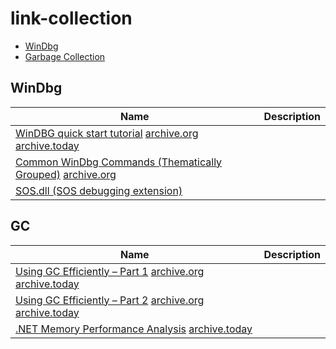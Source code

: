 # link-collection
* [WinDbg](#WinDbg)
* [Garbage Collection](#GC)

## WinDbg
| Name                                                                       | Description                                                                        |
|----------------------------------------------------------------------------|------------------------------------------------------------------------------------|
| [WinDBG quick start tutorial](https://codemachine.com/articles/windbg_quickstart.html) [archive.org](http://web.archive.org/web/20240324162937/https://codemachine.com/articles/windbg_quickstart.html) [archive.today](https://archive.ph/RANiR)| |
| [Common WinDbg Commands (Thematically Grouped)](http://windbg.info/doc/1-common-cmds.html) [archive.org]()| |
| [SOS.dll (SOS debugging extension)](https://learn.microsoft.com/en-us/dotnet/framework/tools/sos-dll-sos-debugging-extension) | |


## GC
| Name                                                                       | Description                                                                        |
|----------------------------------------------------------------------------|------------------------------------------------------------------------------------|
| [Using GC Efficiently – Part 1](https://devblogs.microsoft.com/dotnet/using-gc-efficiently-part-1/) [archive.org](https://web.archive.org/web/20240620132331/https://devblogs.microsoft.com/dotnet/using-gc-efficiently-part-1/) [archive.today](https://archive.ph/42F7l) | |
| [Using GC Efficiently – Part 2](https://devblogs.microsoft.com/dotnet/using-gc-efficiently-part-2/) [archive.org](https://web.archive.org/web/20240609085209/https://devblogs.microsoft.com/dotnet/using-gc-efficiently-part-2/) [archive.today](https://archive.ph/NAowO)| |
|[.NET Memory Performance Analysis](https://github.com/Maoni0/mem-doc/blob/master/doc/.NETMemoryPerformanceAnalysis.md) [archive.today](https://archive.ph/PrWlh)||

